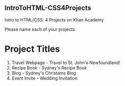 ## IntroToHTML-CSS4Projects
Intro to HTML/CSS: 4 Projects on Khan Academy

Please name each of your projects

# Project Titles
1. Travel Webpage - Travel to St. John's Newfoundland!
2. Recipe Book - Sydney's Recipe Book
3. Blog - Sydney's Christams Blog
4. Event Invite - Wedding Invitation

